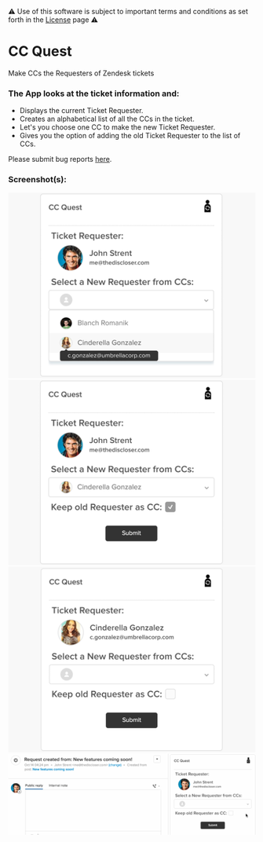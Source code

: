 ⚠️ Use of this software is subject to important terms and conditions as set forth in the [License](https://aculligan.github.io/license) page ⚠️

# CC Quest

Make CCs the Requesters of Zendesk tickets 

### The App looks at the ticket information and:

* Displays the current Ticket Requester.
* Creates an alphabetical list of all the CCs in the ticket.
* Let's you choose one CC to make the new Ticket Requester.
* Gives you the option of adding the old Ticket Requester to the list of CCs.

Please submit bug reports [here](https://github.com/aculligan/CC_Quest/issues).

### Screenshot(s):
![Screenshot 1](assets/screenshot-1.png)
![Screenshot 2](assets/screenshot-2.png)
![Screenshot 3](assets/screenshot-3.png)
![Screenshot 4](assets/working.gif)
